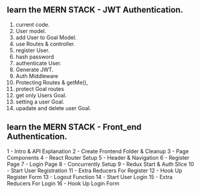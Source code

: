 ## learn the MERN STACK - JWT Authentication.

1. current code.
2. User model.
3. add User to Goal Model.
4. use Routes & controller.
5. register User.
6. hash password
7. authenticate User.
8. Generate JWT.
9. Auth Middleware
10. Protecting Routes & getMe(),
11. protect Goal routes
12. get only Users Goal. 
13. setting a user Goal.
14. upadate and delete user Goal.

## learn the MERN STACK - Front_end Authentication.

1 - Intro & API Explanation
2 - Create Frontend Folder & Cleanup
3 - Page Components
4 - React Router Setup
5 - Header & Navigation
6 - Register Page
7 - Login Page
8 - Concurrently Setup
9 - Redux Start & Auth Slice
10 - Start User Registration
11 - Extra Reducers For Register
12 - Hook Up Register Form
13 - Logout Function
14 - Start User Login
15 - Extra Reducers For Login
16 - Hook Up Login Form
